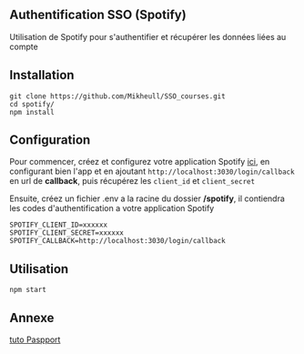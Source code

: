 

## Authentification SSO (Spotify)

 
Utilisation de Spotify pour s'authentifier et récupérer les données liées au compte

## Installation
```
git clone https://github.com/Mikheull/SSO_courses.git
cd spotify/
npm install
```

## Configuration 
Pour commencer, créez et configurez votre application Spotify [ici](https://developer.spotify.com/dashboard/applications), en configurant bien l'app et en ajoutant `http://localhost:3030/login/callback` en url de **callback**, puis récupérez les `client_id` et `client_secret`

Ensuite, créez un fichier .env a la racine du dossier **/spotify**, il contiendra les codes d'authentification a votre application Spotify
```
SPOTIFY_CLIENT_ID=xxxxxx
SPOTIFY_CLIENT_SECRET=xxxxxx
SPOTIFY_CALLBACK=http://localhost:3030/login/callback
```

## Utilisation
```
npm start
```

## Annexe
[tuto Paspport](http://www.passportjs.org/packages/passport-spotify/)
